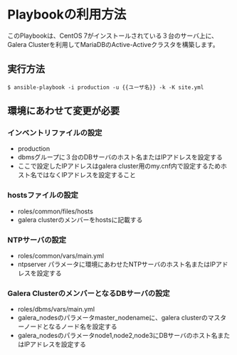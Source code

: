 # Playbookの利用方法
このPlaybookは、CentOS 7がインストールされている３台のサーバ上に、Galera Clusterを利用してMariaDBのActive-Activeクラスタを構築します。

## 実行方法

    $ ansible-playbook -i production -u {{ユーザ名}} -k -K site.yml

## 環境にあわせて変更が必要
### インベントリファイルの設定
- production
- dbmsグループに３台のDBサーバのホスト名またはIPアドレスを設定する
- ここで設定したIPアドレスはgalera cluster用のmy.cnf内で設定するためホスト名ではなくIPアドレスを設定すること

### hostsファイルの設定
- roles/common/files/hosts
- galera clusterのメンバーをhostsに記載する

### NTPサーバの設定
- roles/common/vars/main.yml
- ntpserver パラメータに環境にあわせたNTPサーバのホスト名またはIPアドレスを設定する

### Galera ClusterのメンバーとなるDBサーバの設定
- roles/dbms/vars/main.yml
- galera_nodesのパラメータmaster_nodenameに、galera clusterのマスターノードとなるノード名を設定する
- galera_nodesのパラメータnode1,node2,node3にDBサーバのホスト名またはIPアドレスを設定する